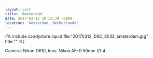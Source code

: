 ```yaml
---
layout: post
title: 'Amsterdam'
date: 2017-03-12 20:30:39 -0800
location: 'Amsterdam, Netherlands'
---
```


{% include candystore.liquid file:"20170312_DSC_2032_amsterdam.jpg" title:"" %}

Camera: Nikon D610, lens: Nikon AF-D 50mm f/1.4
